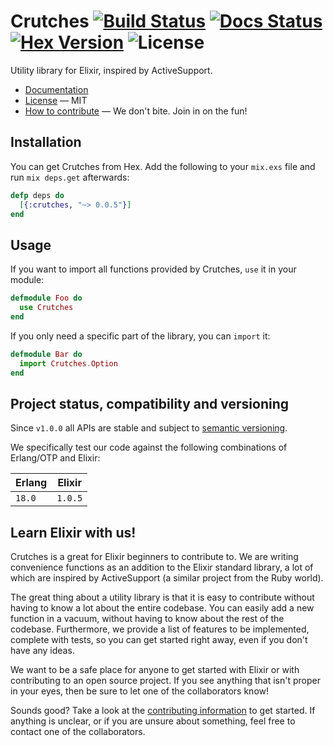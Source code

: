 # Crutches [![Build Status]][build-link] [![Docs Status]][docs-ci-link] [![Hex Version]][version-link] ![License]

Utility library for Elixir, inspired by ActiveSupport.

 - [Documentation][docs]
 - [License][license] &mdash; MIT
 - [How to contribute][contributing-info] &mdash; We don't bite. Join in on
   the fun!

## Installation

You can get Crutches from Hex. Add the following to your `mix.exs` file and run
`mix deps.get` afterwards:

```elixir
defp deps do
  [{:crutches, "~> 0.0.5"}]
end
```

## Usage

If you want to import all functions provided by Crutches, `use` it in your
module:

```elixir
defmodule Foo do
  use Crutches
end
```

If you only need a specific part of the library, you can `import` it:

```elixir
defmodule Bar do
  import Crutches.Option
end
```

## Project status, compatibility and versioning

Since `v1.0.0` all APIs are stable and subject to [semantic versioning][semver].

We specifically test our code against the following combinations of Erlang/OTP
and Elixir:

| Erlang | Elixir 	|
|------- |--------- |
| `18.0` | `1.0.5` 	|

## Learn Elixir with us!

Crutches is a great for Elixir beginners to contribute to. We are writing
convenience functions as an addition to the Elixir standard library, a lot of
which are inspired by ActiveSupport (a similar project from the Ruby world).

The great thing about a utility library is that it is easy to contribute
without having to know a lot about the entire codebase. You can easily add a
new function in a vacuum, without having to know about the rest of the codebase.
Furthermore, we provide a list of features to be implemented, complete with
tests, so you can get started right away, even if you don't have any ideas.

We want to be a safe place for anyone to get started with Elixir or with
contributing to an open source project. If you see anything that isn't proper
in your eyes, then be sure to let one of the collaborators know!

Sounds good? Take a look at the [contributing information][contributing-info]
to get started. If anything is unclear, or if you are unsure about something,
feel free to contact one of the collaborators.

 [docs]:http://hexdocs.pm/crutches/
 [contributing-info]: https://github.com/mykewould/crutches/blob/master/CONTRIBUTING.md
 [license]:https://github.com/mykewould/crutches/blob/master/LICENSE

 [Build Status]:https://travis-ci.org/mykewould/crutches.svg?branch=master
 [Hex Version]:https://img.shields.io/hexpm/v/crutches.svg?label=hex%20version
 [Docs Status]:http://inch-ci.org/github/mykewould/crutches.svg?branch=master
 [License]:https://img.shields.io/hexpm/l/crutches.svg

 [build-link]:https://travis-ci.org/mykewould/crutches
 [version-link]:https://hex.pm/packages/crutches
 [docs-ci-link]:http://inch-ci.org/github/mykewould/crutches

 [semver]:http://semver.org/
